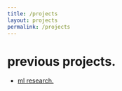 ```yaml
---
title: /projects
layout: projects
permalink: /projects
---
```


# previous projects.
<ul>
  <li><a href="/../master/_projects/ml-research.markdown">ml research.</a></li>
</ul>
